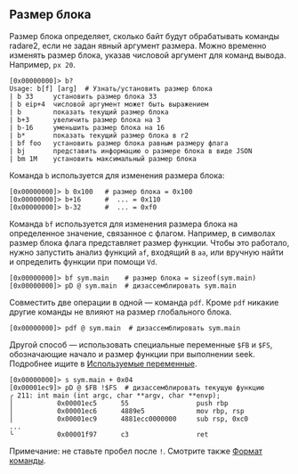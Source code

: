 ## Размер блока

Размер блока определяет, сколько байт будут обрабатывать команды radare2, если не задан явный аргумент размера. Можно временно изменять размер блока, указав числовой аргумент для команд вывода. Например, `px 20`.

```
[0x00000000]> b?
Usage: b[f] [arg]  # Узнать/установить размер блока
| b 33     установить размер блока 33
| b eip+4  числовой аргумент может быть выражением
| b        показать текущий размер блока
| b+3      увеличить размер блока на 3
| b-16     уменьшить размер блока на 16
| b*       показать текущий размер блока в r2
| bf foo   установить размер блока равным размеру флага
| bj       представить информацию о размере блока в виде JSON
| bm 1M    установить максимальный размер блока
```

Команда `b` используется для изменения размера блока:

```
[0x00000000]> b 0x100   # размер блока = 0x100
[0x00000000]> b+16      #  ... = 0x110
[0x00000000]> b-32      #  ... = 0xf0
```

Команда `bf` используется для изменения размера блока на определенное значение, связанное с флагом. Например, в символах размер блока флага представляет размер функции. Чтобы это работало, нужно запустить анализ функций `af`, входящий в `aa`, или вручную найти и определить функции при помощи `Vd`.

```
[0x00000000]> bf sym.main    # размер блока = sizeof(sym.main)
[0x00000000]> pD @ sym.main  # дизассемблировать sym.main
```

Совместить две операции в одной — команда `pdf`. Кроме `pdf` никакие другие команды не влияют на размер глобального блока.

```
[0x00000000]> pdf @ sym.main  # дизассемблировать sym.main
```

Другой способ — использовать специальные переменные `$FB` и `$FS`, обозначающие начало и размер функции при выполнении seek. Подробнее ищите в [Используемые переменные](../refcard/intro.md#usable-variables-in-expression).

```
[0x00000000]> s sym.main + 0x04
[0x00001ec9]> pD @ $FB !$FS  # дизассемблировать текущую функцию
╭ 211: int main (int argc, char **argv, char **envp);
│           0x00001ec5      55                 push rbp
│           0x00001ec6      4889e5             mov rbp, rsp
│           0x00001ec9      4881ecc0000000     sub rsp, 0xc0
...
╰           0x00001f97      c3                 ret
```

Примечание: не ставьте пробел после `!`. Смотрите также [Формат команды](../first_steps/command_format.md).
